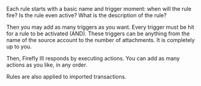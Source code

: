 Each rule starts with a basic name and trigger moment: when will the rule fire? Is the rule even active? What is the description of the rule?

Then you may add as many triggers as you want. Every trigger must be hit for a rule to be activated (AND). These triggers can be anything from the name of the source account to the number of attachments. It is completely up to you.

Then, Firefly III responds by executing actions. You can add as many actions as you like, in any order.

Rules are also applied to imported transactions.